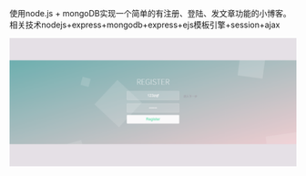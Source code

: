 使用node.js + mongoDB实现一个简单的有注册、登陆、发文章功能的小博客。
相关技术nodejs+express+mongodb+express+ejs模板引擎+session+ajax

![这是注册页面](https://github.com/zhouqunfang/blog/blob/master/images/regis.png)




